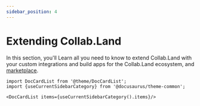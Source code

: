 ```yaml
---
sidebar_position: 4
---
```


# Extending Collab.Land

In this section, you'll Learn all you need to know to extend Collab.Land with your custom integrations and build apps for the Collab.Land ecosystem, and [marketplace](#).

<!-- ## Add new Discord bot commands

## Add new wallet connections

## Connect to a new blockchain

## Introduce a new governing asset -->

```mdx-code-block
import DocCardList from '@theme/DocCardList';
import {useCurrentSidebarCategory} from '@docusaurus/theme-common';

<DocCardList items={useCurrentSidebarCategory().items}/>
```
